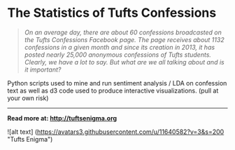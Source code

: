 
# The Statistics of Tufts Confessions

> *On an average day, there are about 60 confessions broadcasted on the Tufts Confessions Facebook page. The page receives about 1132 confessions in a given month and since its creation in 2013, it has posted nearly 25,000 anonymous confessions of Tufts students. Clearly, we have a lot to say. But what are we all talking about and is it important?*

Python scripts used to mine and run sentiment analysis / LDA on confession text as well as d3 code used to produce interactive visualizations. (pull at your own risk)

---

**Read more at: http://tuftsenigma.org**

![alt text] (https://avatars3.githubusercontent.com/u/11640582?v=3&s=200 "Tufts Enigma")
